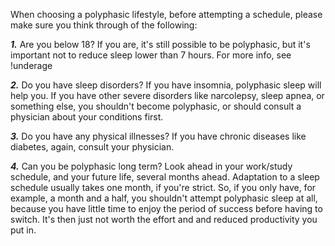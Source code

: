 When choosing a polyphasic lifestyle, before attempting a schedule, please make sure you think through of the following:

***1.*** Are you below 18? If you are, it's still possible to be polyphasic, but it's important not to reduce sleep lower than 7 hours. For more info, see !underage

***2.*** Do you have sleep disorders? If you have insomnia, polyphasic sleep will help you. If you have other severe disorders like narcolepsy, sleep apnea, or something else, you shouldn't become polyphasic, or should consult a physician about your conditions first. 

***3.*** Do you have any physical illnesses? If you have chronic diseases like diabetes, again, consult your physician. 

***4.*** Can you be polyphasic long term? Look ahead in your work/study schedule, and your future life, several months ahead. Adaptation to a sleep schedule usually takes one month, if you're strict. So, if you only have, for example, a month and a half, you shouldn't attempt polyphasic sleep at all, because you have little time to enjoy the period of success before having to switch. It's then just not worth the effort and and reduced productivity you put in.

